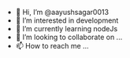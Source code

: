 - 👋 Hi, I’m @aayushsagar0013
- 👀 I’m interested in development
- 🌱 I’m currently learning nodeJs
- 💞️ I’m looking to collaborate on ...
- 📫 How to reach me ...

<!---
aayushsagar0013/aayushsagar0013 is a ✨ special ✨ repository because its `README.md` (this file) appears on your GitHub profile.
You can click the Preview link to take a look at your changes.
--->
